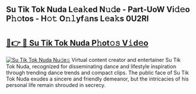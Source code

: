 ## Su Tik Tok Nuda L𝚎a𝚔ed N𝚞𝚍e - Part-UoW Vi𝚍𝚎o P𝚑𝚘tos - H𝚘𝚝 O𝚗𝚕yf𝚊ns L𝚎a𝚔s 0U2RI

# <h2><a href="http://kf6vrwd.oniu.top/?m=Su+Tik+Tok+Nuda">🔗👉 🔴 Su Tik Tok Nuda P𝚑ot𝚘𝚜 V𝚒d𝚎o</a></h2>

[![Su Tik Tok Nuda Nu𝚍e𝚜](https://i.imgur.com/0qMVB7G.gif)](http://kf6vrwd.oniu.top/?m=Su+Tik+Tok+Nuda)
Virtual content creator and entertainer Su Tik Tok Nuda, recognized for disseminating dance and lifestyle inspiration through trending dance trends and compact clips. The public face of Su Tik Tok Nuda exudes a sincere and friendly demeanor, but the intricacies of his personal life remain shrouded in secrecy.  
